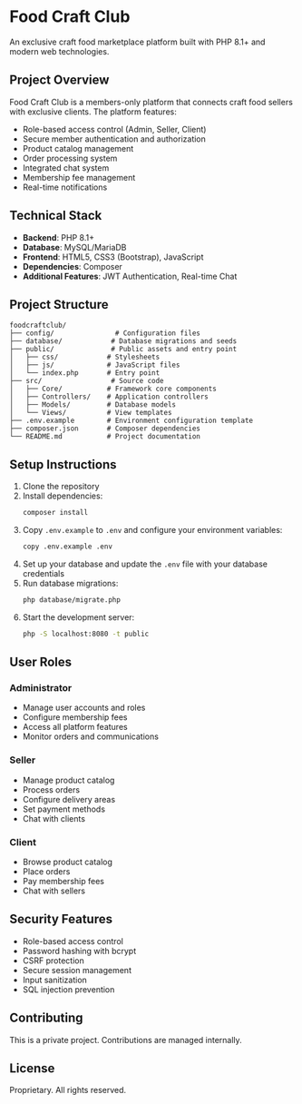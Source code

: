# Food Craft Club

An exclusive craft food marketplace platform built with PHP 8.1+ and modern web technologies.

## Project Overview

Food Craft Club is a members-only platform that connects craft food sellers with exclusive clients. The platform features:

- Role-based access control (Admin, Seller, Client)
- Secure member authentication and authorization
- Product catalog management
- Order processing system
- Integrated chat system
- Membership fee management
- Real-time notifications

## Technical Stack

- **Backend**: PHP 8.1+
- **Database**: MySQL/MariaDB
- **Frontend**: HTML5, CSS3 (Bootstrap), JavaScript
- **Dependencies**: Composer
- **Additional Features**: JWT Authentication, Real-time Chat

## Project Structure

```
foodcraftclub/
├── config/               # Configuration files
├── database/            # Database migrations and seeds
├── public/              # Public assets and entry point
│   ├── css/            # Stylesheets
│   ├── js/             # JavaScript files
│   └── index.php       # Entry point
├── src/                 # Source code
│   ├── Core/           # Framework core components
│   ├── Controllers/    # Application controllers
│   ├── Models/         # Database models
│   └── Views/          # View templates
├── .env.example        # Environment configuration template
├── composer.json       # Composer dependencies
└── README.md           # Project documentation
```

## Setup Instructions

1. Clone the repository
2. Install dependencies:
   ```bash
   composer install
   ```
3. Copy `.env.example` to `.env` and configure your environment variables:
   ```bash
   copy .env.example .env
   ```
4. Set up your database and update the `.env` file with your database credentials
5. Run database migrations:
   ```bash
   php database/migrate.php
   ```
6. Start the development server:
   ```bash
   php -S localhost:8080 -t public
   ```

## User Roles

### Administrator
- Manage user accounts and roles
- Configure membership fees
- Access all platform features
- Monitor orders and communications

### Seller
- Manage product catalog
- Process orders
- Configure delivery areas
- Set payment methods
- Chat with clients

### Client
- Browse product catalog
- Place orders
- Pay membership fees
- Chat with sellers

## Security Features

- Role-based access control
- Password hashing with bcrypt
- CSRF protection
- Secure session management
- Input sanitization
- SQL injection prevention

## Contributing

This is a private project. Contributions are managed internally.

## License

Proprietary. All rights reserved.
